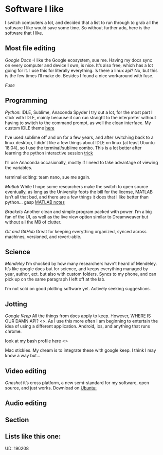 Software I like
=======


I switch computers a lot, and decided that a list to run through to grab all the software I like would save some time. So without further ado, here is the software that I like. 



Most file editing 
---------

_Google Docs_ -I like the Google ecosystem, sue me. Having my docs sync on every computer and device I own, is nice. It’s also free, which has a lot going for it. I use this for literally everything. Is there a linux api? No, but this is the few times I’ll make do. Besides I found a nice workaround with fuse. 

_Fuse_



Programming
---------

_Python_: IDLE, Sublime, Anaconda Spyder
I try out a lot, for the most part I stick with IDLE, mainly because it can run straight to the interpreter without having to switch to the command prompt, as well the clean interface. 
My custom IDLE theme [here](https://github.com/kwcooper/sysConfig/tree/master/idle3_profile)

I’ve used sublime off and on for a few years, and after switching back to a linux desktop, I didn’t like a few things about IDLE on linux (at least Ubuntu 18.04), so I use the terminal/sublime combo. This is a lot better after learning the python interactive session [trick](python.md)

I’ll use Anaconda occasionally, mostly if I need to take advantage of viewing the variables. 

terminal editing: team nano, sue me again. 


_Matlab_
While I hope some researchers make the switch to open source eventually, as long as the University foots the bill for the license, MATLAB isn’t all that bad, and there are a few things it does that I like better than python… gasp
[MATLAB notes](matlab.md)


_Brackets_
Another clean and simple program packed with power. I’m a big fan of the UI, as well as the live view option similar to Dreamweaver but without all the MB of clutter.


_Git and GitHub_
Great for keeping everything organized, synced across machines, versioned, and revert-able. 


Science 
---------

_Mendeley_
I’m shocked by how many researchers havn’t heard of Mendeley. It’s like google docs but for science, and keeps everything managed by year, author, ect. but also with custom folders. Syncs to my phone, and can pick up on the same paragraph I left off at the lab.  

I’m not sold on good plotting software yet. Actively seeking suggestions. 


Jotting 
---------
_Google Keep_
All the things from docs apply to keep. However, WHERE IS OUR DAMN API? <>. As I use this more often I am beginning to entertain the idea of using a different application. Android, ios, and anything that runs chrome.

look at my bash profile here <>


Mac stickies. 
My dream is to integrate these with google keep. I think I may know a way but…


Video editing
---------

_Oneshot_
it’s cross platform, a new semi-standard for my software, open source, and just works. 
Download on [Ubuntu:](https://www.openshot.org/ppa/)


Audio editing
---------


Section 
---------


Lists like this one: 
---------


UD: 190208
